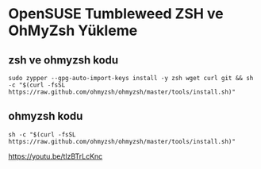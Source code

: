 # OpenSUSE Tumbleweed ZSH ve OhMyZsh Yükleme

## zsh ve ohmyzsh kodu
```
sudo zypper --gpg-auto-import-keys install -y zsh wget curl git && sh -c "$(curl -fsSL https://raw.github.com/ohmyzsh/ohmyzsh/master/tools/install.sh)"
```

## ohmyzsh kodu 
```
sh -c "$(curl -fsSL https://raw.github.com/ohmyzsh/ohmyzsh/master/tools/install.sh)"
```

https://youtu.be/tlzBTrLcKnc
